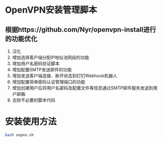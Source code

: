 # OpenVPN安装管理脚本

## 根据https://github.com/Nyr/openvpn-install进行的功能优化

1. 汉化
2. 增加选择客户端分配IP地址池网段的功能
3. 增加用户名密码验证脚本
4. 增加配置SMTP发送邮件的功能
5. 增加发送客户端连接、断开状态到钉钉Webhook机器人
6. 增加配置简单密码认证管理端口的功能
7. 增加创建用户后将用户名密码及配置文件等信息通过SMTP邮件服务发送到用户邮箱
8. 去除不必要的脚本代码



# 安装使用方法

```bash
bash ovpnx.sh
```